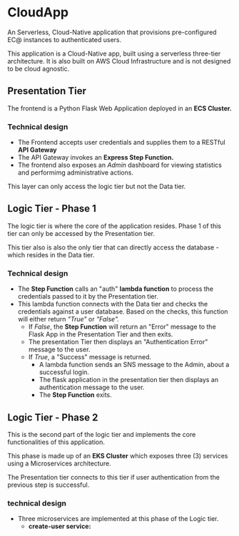 # CloudApp
An Serverless, Cloud-Native application that provisions pre-configured EC@ instances to authenticated users.

This application is a Cloud-Native app, built using a serverless three-tier architecture. It is also built on AWS Cloud Infrastructure and is not designed to be cloud agnostic.

## Presentation Tier
The frontend is a Python Flask Web Application deployed in an **ECS Cluster.**
### Technical design
- The Frontend accepts user credentials and supplies them to a RESTful **API Gateway**
- The API Gateway invokes an **Express Step Function.**
- The frontend also exposes an _Admin_ dashboard for viewing statistics and performimg administrative actions.

This layer can only access the logic tier but not the Data tier.

## Logic Tier - Phase 1
The logic tier is where the core of the application resides. Phase 1 of this tier can only be accessed by the Presentation tier.

This tier also is also the only tier that can directly access the database - which resides in the Data tier.
### Technical design
- The **Step Function** calls an "auth" **lambda function** to process the credentials passed to it by the Presentation tier.
- This lambda function connects with the Data tier and checks the credentials against a user database. Based on the checks, this function will either return _"True"_ or _"False"._
  - If _False_, the **Step Function** will return an "Error" message to the Flask App in the Presentation Tier and then exits.
  - The presentation Tier then displays an "Authentication Error" message to the user.
  - If _True_, a "Success" message is returned.
    - A lambda function sends an SNS message to the Admin, about a successful login. 
    - The flask application in the presentation tier then displays an authentication message to the user.
    - The **Step Function** exits.
    
 ## Logic Tier - Phase 2
 This is the second part of the logic tier and implements the core functionalities of this application.
 
 This phase is made up of an **EKS Cluster** which exposes three (3) services using a Microservices architecture.
 
 The Presentation tier connects to this tier if user authentication from the previous step is successful.
 ### technical design
 - Three microservices are implemented at this phase of the Logic tier.
   - **create-user service:** 
    


